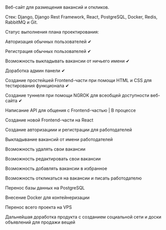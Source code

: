 Веб-сайт для размещения вакансий и откликов.

Стек: Django, Django Rest Framework, React, PostgreSQL, Docker, Redis, RabbitMQ и Git.

Статус выполнения плана проектирования:

Авторизация обычных пользователей ✔

Регистрация обычных пользователей ✔

Возможность выкладывать вакансии от ничьего имени ✔

Доработка админ панели ✔

Создание простейшей Frontend-части при помощи HTML и CSS для тестирования функционала ✔

Создание туннеля при помощи NGROK для всеобщей доступности веб-сайта ✔

Написание API для общения с Frontend-частью | В процессе

Создание новой Frontend-части на React

Создание авторизациии и регистрации для работодателей

Выкладывание вакансий от имени работодателей

Возможность удалять свои вакансии

Возможность редактировать свои вакансии

Возможность добавлять вакансии в избранное

Возможность откликаться на вакансии и писать работодателю

Перенос базы данных на PostgreSQL

Внесение Docker для контейнеризации

Перенос всего проекта на VPS

Дальнейшая доработка продукта с созданием социальной сети и доски объявлений для продажи вещей
